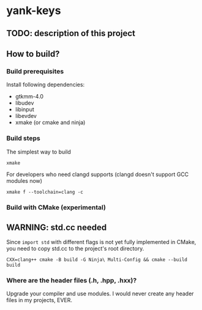 # yank-keys

## TODO: description of this project

## How to build?

### Build prerequisites

Install following dependencies:

- gtkmm-4.0
- libudev
- libinput
- libevdev
- xmake (or cmake and ninja)

### Build steps

The simplest way to build

```sh
xmake
```

For developers who need clangd supports (clangd doesn't support GCC modules now)

```
xmake f --toolchain=clang -c
```

### Build with CMake (experimental)

## WARNING: std.cc needed

Since ```import std``` with different flags is not yet fully implemented in CMake, you need to copy std.cc to the project's root directory.

```
CXX=clang++ cmake -B build -G Ninja\ Multi-Config && cmake --build build
```

### Where are the header files (.h, .hpp, .hxx)?

Upgrade your compiler and use modules. I would never create any header files in
my projects, EVER.
